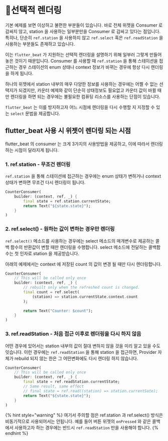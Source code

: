 # 선택적 렌더링

&#x20;기본 예제를 보면 이상하고 불편한 부분들이 있습니다. 바로 전체 위젯을 Consumer 로 감싸지 않고, station 을 사용하는 일부분만을 Consumer 로 감싸고 있다는 점입니다. 특히나, 단순히 `ref.station` 을 사용하지 않고 `ref.select` 혹은 `ref.readStation` 을 사용하는 부분들도 존재하고 있습니다.&#x20;

&#x20;이는 `flutter_beat` 가 지원하는 선택적 렌더링을 설명하기 위해 일부러 그렇게 만들어놓은 것이기 때문입니다. Consumer 를 사용할 때 `ref.station` 을 통해 스테이션을 접근하는 경우 스테이션의 enum 상태나 context 정보가 바뀌는 경우에 항상 다시 렌더링을 하게 됩니다.&#x20;

&#x20;하나의 위젯에서 station 내부의 매우 다양한 정보를 사용하는 경우에는 어쩔 수 없는 선택지가 되겠지만, 카운터 예제와 같이 단순히 상태정보도 필요없고 카운터 값이 바뀔 때만 렌더링을 하면 되는 경우에는 불필요한 컴퓨팅 리소스를 사용하는 단점이 있습니다.&#x20;

&#x20;`flutter_beat` 는 이를 방지하고자 어느 시점에 렌더링을 다시 수행할 지 지정할 수 있는 `select` 문법을 제공합니다.&#x20;

## flutter\_beat 사용 시 위젯이 렌더링 되는 시점

flutter\_beat 의 consumer 는 크게 3가지의 사용방법을 제공하고, 이에 따라서 렌더링 하는 시점이 달라지게 됩니다.&#x20;

### 1. ref.station - 무조건 렌더링

`ref.station` 을 통해 스테이션에 접근하는 경우에는 enum 상태가 변하거나 context 상태가 변하면 무조건 다시 렌더링이 됩니다.&#x20;

```dart
CounterConsumer(
    builder: (context, ref, _) {
        final state = ref.station.currentState;
        return Text("${state.state}");
    }
)
```

### 2. ref.select() - 원하는 값이 변하는 경우만 렌더링&#x20;

&#x20;`ref.select()` 메소드를 사용하는 경우에는 select 메소드의 매개변수로 제공하는 콜백 함수의 반환값이 변할 때만 렌더링을 수행합니다. select 메소드에 전달하는 콜백함수는 첫 인자로 station 을 제공받습니다.&#x20;

&#x20;아래의 예제에서는 context 에 저장된 count 의 값이 변경 될 때만 다시 렌더링합니다.&#x20;

```dart
CounterConsumer(
    // This will be called only once
    builder: (context, ref, _) {
        // rebuilt only when the refreshed count is changed. 
        final count = ref.select(
            (station) => station.currentState.context.count
        );
        
        return Text("Counter: $count");
    }
)
```

### 3. ref.readStation - 처음 접근 이후로 렌더링을 다시 하지 않음

&#x20;어떤 경우에 있어서는 station 내부의 값이 절대 변하지 않을 것을 미리 알고 있을 수도 잇습니다. 이런 경우에는 `ref.readStation` 을 통해 station 을 접근하면, Provider 자체가 rebuild 되지 않는 한은 그 어떤변화에도 다시 렌더링 하지 않습니다.&#x20;

```dart
CounterConsumer(
    // This will be called only once
    builder: (context, ref, _) {
        final state = ref.readStation.currentState;
        // Same result, same effect
        // final state = ref.read((station) => station.currentSate); 
        return Text("${state.state}");
    }
)
```

{% hint style="warning" %}
&#x20;여기서 주의할 점은 ref.station 과 ref.select() 방식은 비동기적으로 사용되어서는 안됩니다. 예를 들어 버튼 위젯의 `onPressed` 와 같은 콜백에서 사용하고자 하는 경우에는 반드시 `ref.readStation` 만을 사용해야 합니다.&#x20;
{% endhint %}
